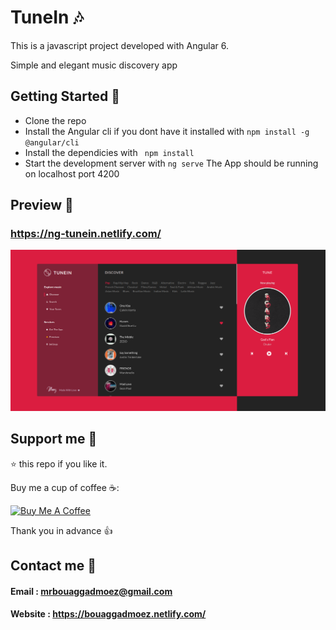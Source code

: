 # TuneIn 🎶
This is a javascript project developed with Angular 6.

Simple and elegant music discovery app

## Getting Started 🚀

- Clone the repo
- Install the Angular cli if you dont have it installed with ``` npm install -g @angular/cli ```
- Install the dependicies with ``` npm install```
- Start the development server with ``` ng serve ```
 The App should be running on localhost port 4200

## Preview 📸
### https://ng-tunein.netlify.com/
<img src="./app.png" >


 
## Support me 👊

⭐ this repo if you like it.

Buy me a cup of coffee ☕️:

<a href="https://www.buymeacoffee.com/bq6EgoCp0" target="_blank"><img src="https://bmc-cdn.nyc3.digitaloceanspaces.com/BMC-button-images/custom_images/orange_img.png" alt="Buy Me A Coffee" style="height: auto !important;width: auto !important;" ></a>

Thank you in advance 👍

## Contact me 📧
#### Email : mrbouaggadmoez@gmail.com
#### Website : https://bouaggadmoez.netlify.com/
